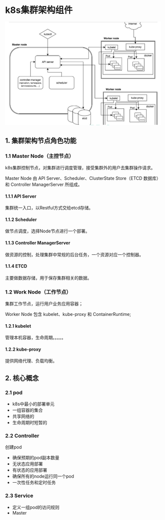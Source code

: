 # k8s集群架构组件

![image-20240711160204601](./assets/image-20240711160204601.png)

## 1. 集群架构节点角色功能

### 1.1 Master Node（主控节点）

k8s集群控制节点，对集群进行调度管理，接受集群外的用户去集群操作请求。

Master Node 由 API Server、Scheduler、ClusterState Store（ETCD 数据库）和 Controller ManagerServer 所组成。

#### 1.1.1 API Server

集群统一入口，以Restful方式交给etcd存储。

#### 1.1.2 Scheduler

做节点调度，选择Node节点进行一个部署。

#### 1.1.3 Controller ManagerServer

做资源的控制，处理集群中常规的后台任务，一个资源对应一个控制器。

####  1.1.4 ETCD

主要做数据存储，用于保存集群相关的数据。

### 1.2 Work Node（工作节点）

集群工作节点，运行用户业务应用容器；

Worker Node 包含 kubelet、kube-proxy 和 ContainerRuntime;

#### 1.2.1 kubelet

管理本机容器，生命周期。。。。。

#### 1.2.2 kube-proxy

提供网络代理、负载均衡。



## 2. 核心概念

### 2.1 pod

+ k8s中最小的部署单元
+ 一组容器的集合
+ 共享网络的
+ 生命周期时短暂的

### 2.2 Controller

创建pod

+ 确保预期的pod副本数量
+ 无状态应用部署
+ 有状态的应用部署
+ 确保所有的node运行同一个pod
+ 一次性任务和定时任务

### 2.3 Service

+ 定义一组pod的访问规则
+ Master
